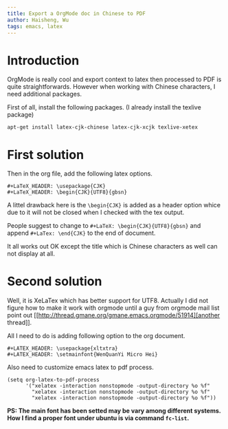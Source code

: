 ```yaml
---
title: Export a OrgMode doc in Chinese to PDF
author: Haisheng, Wu
tags: emacs, latex
---
```


# Introduction

OrgMode is really cool and export context to latex then processed to
PDF is quite straightforwards.
However when working with Chinese characters, I need additional
packages.

First of all, install the following packages. (I already
install the texlive package)

~~~~~~
apt-get install latex-cjk-chinese latex-cjk-xcjk texlive-xetex
~~~~~~

# First solution

Then in the org file, add the following latex options.

~~~~~~
#+LaTeX_HEADER: \usepackage{CJK}
#+LaTeX_HEADER: \begin{CJK}{UTF8}{gbsn}
~~~~~~

A littel drawback here is the `\begin{CJK}` is added as a header
option whice due to it will not be closed when I checked with the tex
output.

People suggest to change to `#+LaTeX: \begin{CJK}{UTF8}{gbsn}`
and append `#+LaTex: \end{CJK}` to the end of document.

It all works out OK except the title which is Chinese characters as
well can not display at all.

# Second solution

Well, it is XeLaTex which has better support for UTF8. Actually I did
not figure how to make it work with orgmode until a guy from orgmode
mail list point out [[http://thread.gmane.org/gmane.emacs.orgmode/51914][another thread]].

All I need to do is adding following option to the org document.

~~~~~~
#+LATEX_HEADER: \usepackage{xltxtra}
#+LATEX_HEADER: \setmainfont{WenQuanYi Micro Hei}
~~~~~~

Also need to customize emacs latex to pdf process.

~~~~~~
(setq org-latex-to-pdf-process
      '("xelatex -interaction nonstopmode -output-directory %o %f"
        "xelatex -interaction nonstopmode -output-directory %o %f"
        "xelatex -interaction nonstopmode -output-directory %o %f"))
~~~~~~

**PS: The main font has been setted may be vary among different systems.
How I find a proper font under ubuntu is via command `fc-list`.**
